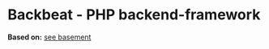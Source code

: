 # Backbeat - PHP backend-framework
**Based on:** [see basement](https://github.com/axotellix/php-lab9)
